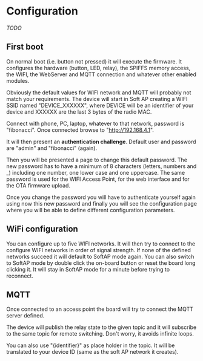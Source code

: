 # Configuration

*TODO*

## First boot

On normal boot (i.e. button not pressed) it will execute the firmware. It configures the hardware (button, LED, relay), the SPIFFS memory access, the WIFI, the WebServer and MQTT connection and whatever other enabled modules.

Obviously the default values for WIFI network and MQTT will probably not match your requirements. The device will start in Soft AP creating a WIFI SSID named "DEVICE_XXXXXX", where DEVICE will be an identifier of your device and XXXXXX are the last 3 bytes of the radio MAC. 

Connect with phone, PC, laptop, whatever to that network, password is "fibonacci". Once connected browse to "http://192.168.4.1". 

It will then present an **authentication challenge**. Default user and password are "admin" and "fibonacci" (again). 

Then you will be presented a page to change this default password. The new password has to have a minimum of 8 characters (letters, numbers and _) including one number, one lower case and one uppercase. The same password is used for the WIFI Access Point, for the web interface and for the OTA firmware upload.

Once you change the password you will have to authenticate yourself again using now this new password and finally you will see the configuration page where you will be able to define different configuration parameters. 

## WiFi configuration

You can configure up to five WIFI networks. It will then try to connect to the configure WIFI networks in order of signal strength. If none of the defined networks succeed it will default to SoftAP mode again. You can also switch to SoftAP mode by double click the on-board button or reset the board long clicking it. It will stay in SoftAP mode for a minute before trying to reconnect.

## MQTT

Once connected to an access point the board will try to connect the MQTT server defined.

The device will publish the relay state to the given topic and it will subscribe to the same topic for remote switching. Don't worry, it avoids infinite loops.

You can also use "{identifier}" as place holder in the topic. It will be translated to your device ID (same as the soft AP network it creates).